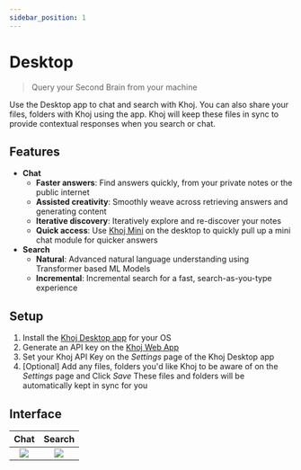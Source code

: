 ```yaml
---
sidebar_position: 1
---
```


# Desktop

> Query your Second Brain from your machine

Use the Desktop app to chat and search with Khoj.
You can also share your files, folders with Khoj using the app.
Khoj will keep these files in sync to provide contextual responses when you search or chat.

## Features
- **Chat**
  - **Faster answers**: Find answers quickly, from your private notes or the public internet
  - **Assisted creativity**: Smoothly weave across retrieving answers and generating content
  - **Iterative discovery**: Iteratively explore and re-discover your notes
  - **Quick access**: Use [Khoj Mini](/features/khoj_mini) on the desktop to quickly pull up a mini chat module for quicker answers
- **Search**
  - **Natural**: Advanced natural language understanding using Transformer based ML Models
  - **Incremental**: Incremental search for a fast, search-as-you-type experience

## Setup

1. Install the [Khoj Desktop app](https://khoj.dev/downloads) for your OS
2. Generate an API key on the [Khoj Web App](https://app.khoj.dev/settings#clients)
3. Set your Khoj API Key on the *Settings* page of the Khoj Desktop app
4. [Optional] Add any files, folders you'd like Khoj to be aware of on the *Settings* page and Click *Save*
   These files and folders will be automatically kept in sync for you

## Interface
| Chat | Search |
|:----:|:------:|
| ![](/img/khoj_chat_on_desktop.png) | ![](/img/khoj_search_on_desktop.png) |
